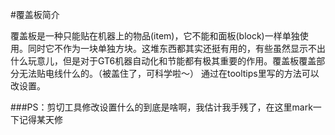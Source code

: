 #覆盖板简介

覆盖板是一种只能贴在机器上的物品(item)，它不能和面板(block)一样单独使用。同时它不作为一块单独方块。这堆东西都其实还挺有用的，有些虽然显示不出什么玩意儿，但是对于GT6机器自动化和节能都有极其重要的作用。覆盖板覆盖部分无法贴电线什么的。（被盖住了，可科学啦～）
通过在tooltips里写的方法可以改设置。

###PS：剪切工具修改设置什么的到底是啥啊，我估计我手残了，在这里mark一下记得某天修